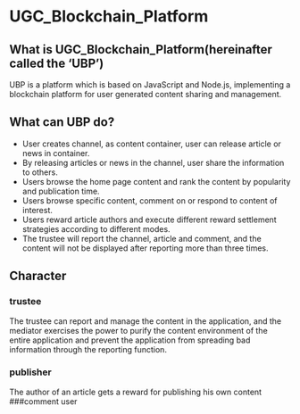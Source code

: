 # UGC_Blockchain_Platform

## What is UGC_Blockchain_Platform(hereinafter called the ‘UBP’)
UBP is a platform which is based on JavaScript and Node.js, implementing a blockchain platform for user generated content sharing and management.
## What can UBP do?
- User creates channel, as content container, user can release article or news in container.
- By releasing articles or news in the channel, user share the information to others.
- Users browse the home page content and rank the content by popularity and publication time.
- Users browse specific content, comment on or respond to content of interest.
- Users reward article authors and execute different reward settlement strategies according to different modes.
- The trustee will report the channel, article and comment, and the content will not be displayed after reporting more than three times.
## Character
### trustee
The trustee can report and manage the content in the application, and the mediator exercises the power to purify the content environment of the entire application and prevent the application from spreading bad information through the reporting function.
### publisher
The author of an article gets a reward for publishing his own content
###comment user